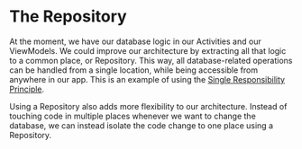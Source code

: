 # The Repository
At the moment, we have our database logic in our Activities and our ViewModels. We could improve our architecture by extracting all that logic to a common place, or Repository. This way, all database-related operations can be handled from a single location, while being accessible from anywhere in our app. This is an example of using the [Single Responsibility Principle](https://en.wikipedia.org/wiki/Single_responsibility_principle).

Using a Repository also adds more flexibility to our architecture. Instead of touching code in multiple places whenever we want to change the database, we can instead isolate the code change to one place using a Repository. 
